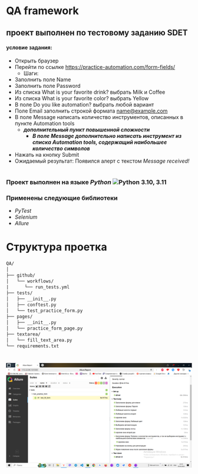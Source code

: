 # QA framework
## проект выполнен по тестовому заданию SDET
#### условие задания:
* Открыть браузер
* Перейти по ссылке https://practice-automation.com/form-fields/
  * Шаги:
* Заполнить поле Name
* Заполнить поле Password
* Из списка What is your favorite drink? выбрать Milk и Coffee
* Из списка What is your favorite color? выбрать Yellow
* В поле Do you like automation? выбрать любой вариант
* Поле Email заполнить строкой формата name@example.com
* В поле Message написать количество инструментов, описанных в пункте Automation tools
  * ***дополнительный пункт повышенной сложности***
    * ***В поле Message дополнительно написать инструмент из списка Automation tools, содержащий
наибольшее количество символов***
* Нажать на кнопку Submit
* Ожидаемый результат: Появился алерт с текстом *Message received!*
#
### Проект выполнен на языке ***Python*** ![Python 3.10, 3.11](https://img.shields.io/github/pypi/pyversions/Farkhat1986?color=blueviolet)
### Применены следующие библиотеки 
* *PyTest*
* *Selenium*
* *Allure*
#
# Cтруктура проетка 
 ```
QA/
 │
 ├── github/
 │   └── workflows/
 |      └── run_tests.yml
 ├── tests/
 │   ├── __init__.py
 │   ├── conftest.py
 │   └── test_practice_form.py
 ├── pages/
 │   ├── __init__.py
 │   └── practice_form_page.py
 ├── textarea/
 │   └── fill_text_area.py
 └── requirements.txt
```
#
![Результат отчета](https://github.com/Farkhat1986/QA/blob/master/allure.png)



